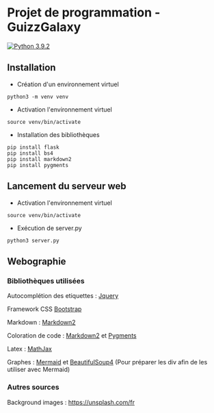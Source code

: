 # Projet de programmation - GuizzGalaxy

[![Python 3.9.2](https://img.shields.io/badge/python-3.9.2-blue.svg)](https://www.python.org/downloads/release/python-392/)

## Installation

- Création d'un environnement virtuel
```
python3 -m venv venv
```

- Activation l'environnement virtuel
```
source venv/bin/activate
```

- Installation des bibliothèques
```
pip install flask
pip install bs4
pip install markdown2
pip install pygments
```

## Lancement du serveur web

- Activation l'environnement virtuel
```
source venv/bin/activate
```

- Exécution de server.py
```
python3 server.py
```

## Webographie

### Bibliothèques utilisées

Autocomplétion des etiquettes : [Jquery](https://www.w3schools.blog/jquery-ui-autocomplete)

Framework CSS [Bootstrap](https://getbootstrap.com/)

Markdown : [Markdown2](https://github.com/trentm/python-markdown2)

Coloration de code : [Markdown2](https://github.com/trentm/python-markdown2) et [Pygments](https://pygments.org/)

Latex : [MathJax](https://www.mathjax.org/)

Graphes : [Mermaid](https://mermaid.js.org/) et [BeautifulSoup4](https://pypi.org/project/beautifulsoup4/) (Pour préparer les div afin de les utiliser avec Mermaid)

### Autres sources

Background images : https://unsplash.com/fr
